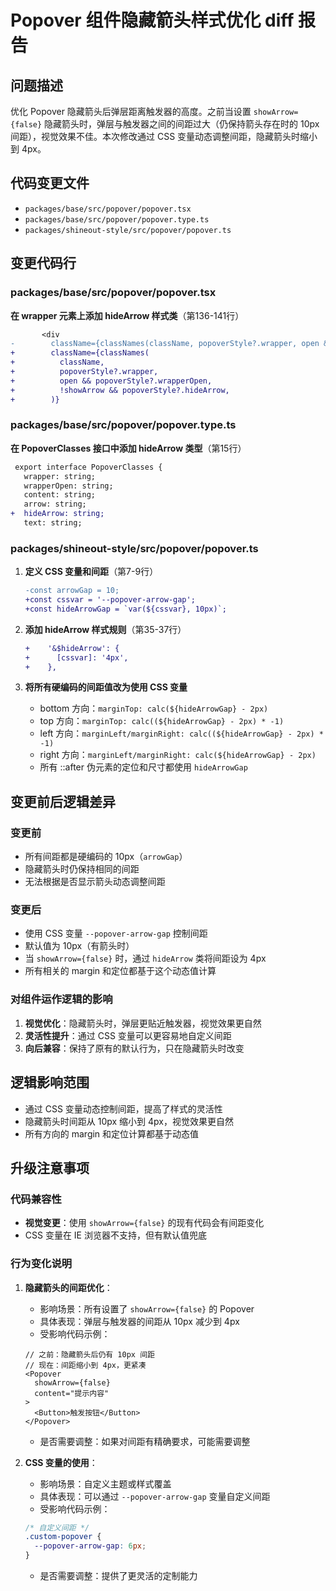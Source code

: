 # Popover 组件隐藏箭头样式优化 diff 报告

## 问题描述

优化 Popover 隐藏箭头后弹层距离触发器的高度。之前当设置 `showArrow={false}` 隐藏箭头时，弹层与触发器之间的间距过大（仍保持箭头存在时的 10px 间距），视觉效果不佳。本次修改通过 CSS 变量动态调整间距，隐藏箭头时缩小到 4px。

## 代码变更文件

- `packages/base/src/popover/popover.tsx`
- `packages/base/src/popover/popover.type.ts`
- `packages/shineout-style/src/popover/popover.ts`

## 变更代码行

### packages/base/src/popover/popover.tsx

**在 wrapper 元素上添加 hideArrow 样式类**（第136-141行）
```diff
       <div
-        className={classNames(className, popoverStyle?.wrapper, open && popoverStyle?.wrapperOpen)}
+        className={classNames(
+          className,
+          popoverStyle?.wrapper,
+          open && popoverStyle?.wrapperOpen,
+          !showArrow && popoverStyle?.hideArrow,
+        )}
```

### packages/base/src/popover/popover.type.ts

**在 PopoverClasses 接口中添加 hideArrow 类型**（第15行）
```diff
 export interface PopoverClasses {
   wrapper: string;
   wrapperOpen: string;
   content: string;
   arrow: string;
+  hideArrow: string;
   text: string;
```

### packages/shineout-style/src/popover/popover.ts

1. **定义 CSS 变量和间距**（第7-9行）
   ```diff
   -const arrowGap = 10;
   +const cssvar = '--popover-arrow-gap';
   +const hideArrowGap = `var(${cssvar}, 10px)`;
   ```

2. **添加 hideArrow 样式规则**（第35-37行）
   ```diff
   +    '&$hideArrow': {
   +      [cssvar]: '4px',
   +    },
   ```

3. **将所有硬编码的间距值改为使用 CSS 变量**
   - bottom 方向：`marginTop: calc(${hideArrowGap} - 2px)`
   - top 方向：`marginTop: calc((${hideArrowGap} - 2px) * -1)`
   - left 方向：`marginLeft/marginRight: calc((${hideArrowGap} - 2px) * -1)`
   - right 方向：`marginLeft/marginRight: calc(${hideArrowGap} - 2px)`
   - 所有 ::after 伪元素的定位和尺寸都使用 `hideArrowGap`

## 变更前后逻辑差异

### 变更前
- 所有间距都是硬编码的 10px（`arrowGap`）
- 隐藏箭头时仍保持相同的间距
- 无法根据是否显示箭头动态调整间距

### 变更后
- 使用 CSS 变量 `--popover-arrow-gap` 控制间距
- 默认值为 10px（有箭头时）
- 当 `showArrow={false}` 时，通过 `hideArrow` 类将间距设为 4px
- 所有相关的 margin 和定位都基于这个动态值计算

### 对组件运作逻辑的影响

1. **视觉优化**：隐藏箭头时，弹层更贴近触发器，视觉效果更自然
2. **灵活性提升**：通过 CSS 变量可以更容易地自定义间距
3. **向后兼容**：保持了原有的默认行为，只在隐藏箭头时改变

## 逻辑影响范围

- 通过 CSS 变量动态控制间距，提高了样式的灵活性
- 隐藏箭头时间距从 10px 缩小到 4px，视觉效果更自然
- 所有方向的 margin 和定位计算都基于动态值

## 升级注意事项

### 代码兼容性
- **视觉变更**：使用 `showArrow={false}` 的现有代码会有间距变化
- CSS 变量在 IE 浏览器不支持，但有默认值兜底

### 行为变化说明

1. **隐藏箭头的间距优化**：
   - 影响场景：所有设置了 `showArrow={false}` 的 Popover
   - 具体表现：弹层与触发器的间距从 10px 减少到 4px
   - 受影响代码示例：
   ```tsx
   // 之前：隐藏箭头后仍有 10px 间距
   // 现在：间距缩小到 4px，更紧凑
   <Popover 
     showArrow={false}
     content="提示内容"
   >
     <Button>触发按钮</Button>
   </Popover>
   ```
   - 是否需要调整：如果对间距有精确要求，可能需要调整

2. **CSS 变量的使用**：
   - 影响场景：自定义主题或样式覆盖
   - 具体表现：可以通过 `--popover-arrow-gap` 变量自定义间距
   - 受影响代码示例：
   ```css
   /* 自定义间距 */
   .custom-popover {
     --popover-arrow-gap: 6px;
   }
   ```
   - 是否需要调整：提供了更灵活的定制能力